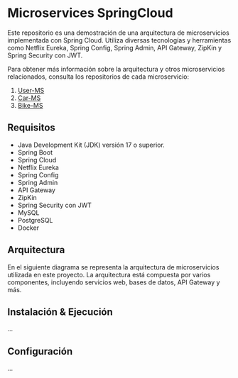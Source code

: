 # Microservices SpringCloud

Este repositorio es una demostración de una arquitectura de microservicios implementada con Spring Cloud. Utiliza diversas tecnologías y herramientas como Netflix Eureka, Spring Config, Spring Admin, API Gateway, ZipKin y Spring Security con JWT.

Para obtener más información sobre la arquitectura y otros microservicios relacionados, consulta los repositorios de cada microservicio:

1. [User-MS](https://github.com/dev-elliotesco/user-ms)
2. [Car-MS](https://github.com/dev-elliotesco/car-ms)
3. [Bike-MS](https://github.com/dev-elliotesco/bike-ms)


## Requisitos

- Java Development Kit (JDK) versión 17 o superior.
- Spring Boot
- Spring Cloud
- Netflix Eureka
- Spring Config
- Spring Admin
- API Gateway
- ZipKin
- Spring Security con JWT
- MySQL
- PostgreSQL
- Docker


## Arquitectura

En el siguiente diagrama se representa la arquitectura de microservicios utilizada en este proyecto. La arquitectura está compuesta por varios componentes, incluyendo servicios web, bases de datos, API Gateway y más. 



## Instalación &  Ejecución
...

## Configuración

...
